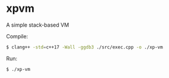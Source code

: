 # xpvm
A simple stack-based VM

Compile:
```bash
$ clang++ -std=c++17 -Wall -ggdb3 ./src/exec.cpp -o ./xp-vm
```

Run:
```bash
$ ./xp-vm
```